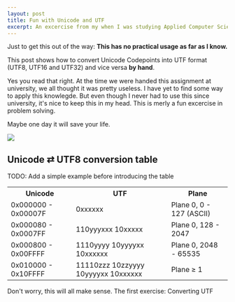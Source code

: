 ```yaml
---
layout: post
title: Fun with Unicode and UTF
excerpt: An excercise from my when I was studying Applied Computer Science.
---
```

Just to get this out of the way: **This has no practical usage as far as I know.**

This post shows how to convert Unicode Codepoints into UTF format (UTF8, UTF16 and UTF32) and vice versa **by hand**.

Yes you read that right. At the time we were handed this assignment at university, we all thought it was pretty useless. I have yet to find some way to apply this knowlegde. But even though I never had to use this since university, it's nice to keep this in my head. This is merly a fun excercise in problem solving.

Maybe one day it will save your life.

![](http://imgs.xkcd.com/comics/regular_expressions.png)


## Unicode &#8644; UTF8 conversion table

TODO: Add a simple example before introducing the table
<table class="table table-striped table-hover table-condensed">
  <tr>
    <th>Unicode</th>
    <th>UTF</th>
    <th>Plane</th>
  </tr>

  <tr>
    <td>0x000000 - 0x00007F</td>
    <td>0xxxxxx</td>
    <td>Plane 0, 0 - 127 (ASCII)</td>
  </tr>

  <tr>
    <td>0x000080 - 0x0007FF</td>
    <td>110yyyxxx 10xxxxx</td>
    <td>Plane 0, 128 - 2047</td>
  </tr>

  <tr>
    <td>0x000800 - 0x00FFFF</td>
    <td>1110yyyy 10yyyyxx 10xxxxxx</td>
    <td>Plane 0, 2048 - 65535</td>
  </tr>

  <tr>
    <td>0x010000 - 0x10FFFF</td>
    <td>11110zzz 10zzyyyy 10yyyyxx 10xxxxxx</td>
    <td>Plane &#8805; 1</td>
  </tr>
</table>

Don't worry, this will all make sense.
The first exercise: Converting UTF 
